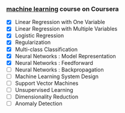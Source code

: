 ### [machine learning](https://www.coursera.org/learn/machine-learning/home/welcome) course on Coursera

* [x] Linear Regression with One Variable
* [x] Linear Regression with Multiple Variables
* [x] Logistic Regression
* [x] Regularization
* [x] Multi-class Classification
* [x] Neural Networks : Model Representation
* [x] Neural Networks : Feedforward
* [ ] Neural Networks : Backpropagation
* [ ] Machine Learning System Design
* [ ] Support Vector Machines
* [ ] Unsupervised Learning
* [ ] Dimensionality Reduction
* [ ] Anomaly Detection
